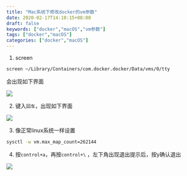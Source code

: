 ```yaml
---
title: "Mac系统下修改docker的vm参数"
date: 2020-02-17T14:10:15+08:00
draft: false
keywords: ["docker","macOS","vm参数"]
tags: ["docker","macOS"]
categories: ["docker","macOS"]
---
```


1. screen

```sh
screen ~/Library/Containers/com.docker.docker/Data/vms/0/tty
```

会出现如下界面

![](https://cdn.jsdelivr.net/gh/uyaba/pic-cloud/img/20200217143600.png)


2. 键入`回车`，出现如下界面

![](https://cdn.jsdelivr.net/gh/uyaba/pic-cloud/img/20200217144718.png)

3. 像正常linux系统一样设置

```sh
sysctl -w vm.max_map_count=262144
```

4. 按`control+a`，再按`control+\` ，左下角出现退出提示后，按y确认退出

![](https://cdn.jsdelivr.net/gh/uyaba/pic-cloud/img/20200217144803.png)
